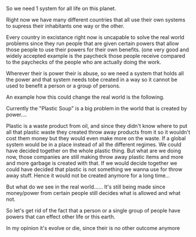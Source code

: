 So we need 1 system for all life on this planet.

Right now we have many different countries that all use their own systems to supress their inhabitants one way or the other.

Every country in excistance right now is uncapable to solve the real world problems since they run people that are given certain powers that allow those people to use their powers for their own benefits. (one very good and widely accepted example is the paycheck those people receive compared to the paychecks of the people who are actually doing the work.

Wherever their is power their is abuse, so we need a system that holds all the power and that system needs tobe created in a way so it cannot be used to benefit a person or a group of persons.

An example how this could change the real world is the following.

Currently the "Plastic Soup" is a big problem in the world that is created by power....

Plastic is a waste product from oil, and since they didn't know where to put all that plastic waste they created throw away products from it so it wouldn't cost them money but they would even make more on the waste.
If a global system would be in a place instead of all the different regimes. We could have decided together on the whole plastic thing.
But what are we doing now, those companies are still making throw away plastic items and more and more garbage is created with that.
If we would decide together we could have decided that plastic is not something we wanna use for throw away stuff. Hence it would not be created anymore for a long time...

But what do we see in the real world...... It's still being made since money/power from certain people still decides what is allowed and what not.

So let's get rid of the fact that a person or a single group of people have powers that can effect other life or this earth.

In my opinion it's evolve or die, since their is no other outcome anymore
